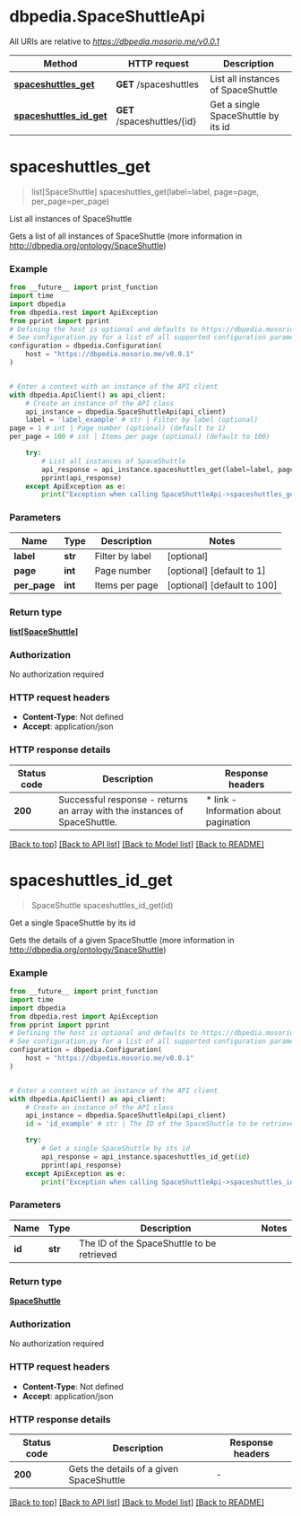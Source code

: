 # dbpedia.SpaceShuttleApi

All URIs are relative to *https://dbpedia.mosorio.me/v0.0.1*

Method | HTTP request | Description
------------- | ------------- | -------------
[**spaceshuttles_get**](SpaceShuttleApi.md#spaceshuttles_get) | **GET** /spaceshuttles | List all instances of SpaceShuttle
[**spaceshuttles_id_get**](SpaceShuttleApi.md#spaceshuttles_id_get) | **GET** /spaceshuttles/{id} | Get a single SpaceShuttle by its id


# **spaceshuttles_get**
> list[SpaceShuttle] spaceshuttles_get(label=label, page=page, per_page=per_page)

List all instances of SpaceShuttle

Gets a list of all instances of SpaceShuttle (more information in http://dbpedia.org/ontology/SpaceShuttle)

### Example

```python
from __future__ import print_function
import time
import dbpedia
from dbpedia.rest import ApiException
from pprint import pprint
# Defining the host is optional and defaults to https://dbpedia.mosorio.me/v0.0.1
# See configuration.py for a list of all supported configuration parameters.
configuration = dbpedia.Configuration(
    host = "https://dbpedia.mosorio.me/v0.0.1"
)


# Enter a context with an instance of the API client
with dbpedia.ApiClient() as api_client:
    # Create an instance of the API class
    api_instance = dbpedia.SpaceShuttleApi(api_client)
    label = 'label_example' # str | Filter by label (optional)
page = 1 # int | Page number (optional) (default to 1)
per_page = 100 # int | Items per page (optional) (default to 100)

    try:
        # List all instances of SpaceShuttle
        api_response = api_instance.spaceshuttles_get(label=label, page=page, per_page=per_page)
        pprint(api_response)
    except ApiException as e:
        print("Exception when calling SpaceShuttleApi->spaceshuttles_get: %s\n" % e)
```

### Parameters

Name | Type | Description  | Notes
------------- | ------------- | ------------- | -------------
 **label** | **str**| Filter by label | [optional] 
 **page** | **int**| Page number | [optional] [default to 1]
 **per_page** | **int**| Items per page | [optional] [default to 100]

### Return type

[**list[SpaceShuttle]**](SpaceShuttle.md)

### Authorization

No authorization required

### HTTP request headers

 - **Content-Type**: Not defined
 - **Accept**: application/json

### HTTP response details
| Status code | Description | Response headers |
|-------------|-------------|------------------|
**200** | Successful response - returns an array with the instances of SpaceShuttle. |  * link - Information about pagination <br>  |

[[Back to top]](#) [[Back to API list]](../README.md#documentation-for-api-endpoints) [[Back to Model list]](../README.md#documentation-for-models) [[Back to README]](../README.md)

# **spaceshuttles_id_get**
> SpaceShuttle spaceshuttles_id_get(id)

Get a single SpaceShuttle by its id

Gets the details of a given SpaceShuttle (more information in http://dbpedia.org/ontology/SpaceShuttle)

### Example

```python
from __future__ import print_function
import time
import dbpedia
from dbpedia.rest import ApiException
from pprint import pprint
# Defining the host is optional and defaults to https://dbpedia.mosorio.me/v0.0.1
# See configuration.py for a list of all supported configuration parameters.
configuration = dbpedia.Configuration(
    host = "https://dbpedia.mosorio.me/v0.0.1"
)


# Enter a context with an instance of the API client
with dbpedia.ApiClient() as api_client:
    # Create an instance of the API class
    api_instance = dbpedia.SpaceShuttleApi(api_client)
    id = 'id_example' # str | The ID of the SpaceShuttle to be retrieved

    try:
        # Get a single SpaceShuttle by its id
        api_response = api_instance.spaceshuttles_id_get(id)
        pprint(api_response)
    except ApiException as e:
        print("Exception when calling SpaceShuttleApi->spaceshuttles_id_get: %s\n" % e)
```

### Parameters

Name | Type | Description  | Notes
------------- | ------------- | ------------- | -------------
 **id** | **str**| The ID of the SpaceShuttle to be retrieved | 

### Return type

[**SpaceShuttle**](SpaceShuttle.md)

### Authorization

No authorization required

### HTTP request headers

 - **Content-Type**: Not defined
 - **Accept**: application/json

### HTTP response details
| Status code | Description | Response headers |
|-------------|-------------|------------------|
**200** | Gets the details of a given SpaceShuttle |  -  |

[[Back to top]](#) [[Back to API list]](../README.md#documentation-for-api-endpoints) [[Back to Model list]](../README.md#documentation-for-models) [[Back to README]](../README.md)

